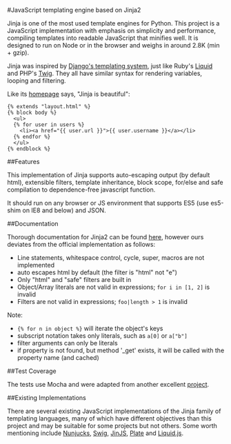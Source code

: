 #JavaScript templating engine based on Jinja2

Jinja is one of the most used template engines for Python. This project is a JavaScript implementation with emphasis
on simplicity and performance, compiling templates into readable JavaScript that minifies well. It is designed to run
on Node or in the browser and weighs in around 2.8K (min + gzip).

Jinja was inspired by [Django's templating system][django], just like Ruby's [Liquid][liquid] and PHP's [Twig][twig].
They all have similar syntax for rendering variables, looping and filtering.

[django]: http://docs.djangoproject.com/en/dev/ref/templates/builtins/
[liquid]: http://liquidmarkup.org/
[twig]: http://twig.sensiolabs.org/

Like its [homepage](http://jinja.pocoo.org/) says, "Jinja is beautiful":

```
{% extends "layout.html" %}
{% block body %}
  <ul>
  {% for user in users %}
    <li><a href="{{ user.url }}">{{ user.username }}</a></li>
  {% endfor %}
  </ul>
{% endblock %}
```

##Features

This implementation of Jinja supports auto-escaping output (by default html), extensible filters, template
inheritance, block scope, for/else and safe compilation to dependence-free javascript function.

It should run on any browser or JS environment that supports ES5 (use es5-shim on IE8 and below) and JSON.

##Documentation

Thorough documentation for Jinja2 can be found [here][jinjadocs], however ours deviates from the
official implementation as follows:

 - Line statements, whitespace control, cycle, super, macros are not implemented
 - auto escapes html by default (the filter is "html" not "e")
 - Only "html" and "safe" filters are built in
 - Object/Array literals are not valid in expressions; `for i in [1, 2]` is invalid
 - Filters are not valid in expressions; `foo|length > 1` is invalid

Note:

 - `{% for n in object %}` will iterate the object's keys
 - subscript notation takes only literals, such as `a[0]` or `a["b"]`
 - filter arguments can only be literals
 - if property is not found, but method '_get' exists, it will be called with the property name (and cached)

[jinjadocs]: http://jinja.pocoo.org/docs/templates/

##Test Coverage

The tests use Mocha and were adapted from another excellent [project][swig].

##Existing Implementations

There are several existing JavaScript implementations of the Jinja family of templating languages, many of which have
different objectives than this project and may be suitable for some projects but not others. Some worth mentioning
include [Nunjucks][nunjucks], [Swig][swig], [JinJS][jinjs], [Plate][plate] and [Liquid.js][liquid].

[nunjucks]: http://github.com/jlongster/nunjucks
[swig]: http://github.com/paularmstrong/swig
[jinjs]: http://github.com/ravelsoft/node-jinjs
[plate]: http://github.com/chrisdickinson/plate
[liquid]: http://github.com/darthapo/liquid.js
